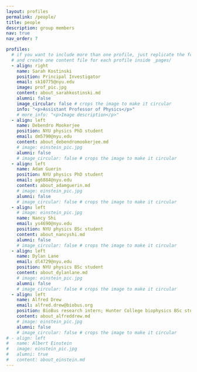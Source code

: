 ```yaml
---
layout: profiles
permalink: /people/
title: people
description: group members
nav: true
nav_order: 7

profiles:
  # if you want to include more than one profile, just replicate the following block
  # and create one content file for each profile inside _pages/
  - align: right
    name: Sarah Kostinski
    position: Principal Investigator
    email: sk10775@nyu.edu
    image: prof_pic.jpg
    content: about_sarahkostinski.md
    alumni: false
    image_circular: false # crops the image to make it circular
    info: "<p>Assistant Professor of Physics</p>"
    # more_info: "<p>Image description</p>"
  - align: left
    name: Debendro Mookerjee
    position: NYU physics PhD student
    email: dm5790@nyu.edu
    content: about_debendromookerjee.md
    # image: einstein_pic.jpg
    alumni: false
    # image_circular: false # crops the image to make it circular
  - align: left
    name: Adam Guerin
    position: NYU physics PhD student
    email: ag6884@nyu.edu
    content: about_adamguerin.md
    # image: einstein_pic.jpg
    alumni: false
    # image_circular: false # crops the image to make it circular
  - align: left
    # image: einstein_pic.jpg
    name: Nancy Shi
    email: ys4690@nyu.edu
    position: NYU physics BSc student
    content: about_nancyshi.md
    alumni: false
    # image_circular: false # crops the image to make it circular
  - align: left
    name: Dylan Lane
    email: dl4729@nyu.edu
    position: NYU physics BSc student
    content: about_dylanlane.md
    # image: einstein_pic.jpg
    alumni: false
    # image_circular: false # crops the image to make it circular
  - align: left
    name: Alfred Drew
    email: alfred.drew@biobus.org
    position: BioBus research intern; Hunter College biophysics BSc student
    content: about_alfreddrew.md
    # image: einstein_pic.jpg
    alumni: false
    # image_circular: false # crops the image to make it circular
# - align: left
#   name: Albert Einstein
#   image: einstein_pic.jpg
#   alumni: true
#   content: about_einstein.md
---
```

